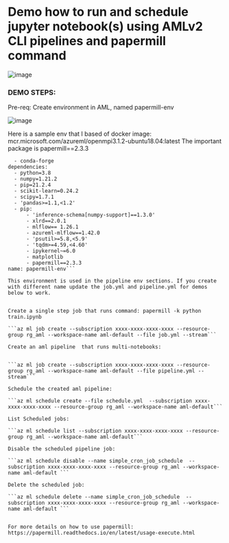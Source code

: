 # Demo how to run and schedule jupyter notebook(s) using AMLv2 CLI pipelines and papermill command

![image](https://user-images.githubusercontent.com/5873303/206207142-16ef62e7-d63e-4f71-b917-3f68d410a4ee.png)


### DEMO STEPS:

Pre-req:
Create environment in AML, named papermill-env

![image](https://user-images.githubusercontent.com/5873303/206250933-e9aa6db0-8f40-4db6-a9ce-8782e542e971.png)

Here is a sample env that I based of docker image: mcr.microsoft.com/azureml/openmpi3.1.2-ubuntu18.04:latest
The important package is papermill==2.3.3

```channels:
  - conda-forge
dependencies:
  - python=3.8
  - numpy=1.21.2
  - pip=21.2.4
  - scikit-learn=0.24.2
  - scipy=1.7.1
  - 'pandas>=1.1,<1.2'
  - pip:
      - 'inference-schema[numpy-support]==1.3.0'
      - xlrd==2.0.1
      - mlflow== 1.26.1
      - azureml-mlflow==1.42.0
      - 'psutil>=5.8,<5.9'
      - 'tqdm>=4.59,<4.60'
      - ipykernel~=6.0
      - matplotlib
      - papermill==2.3.3
name: papermill-env```

This environment is used in the pipeline env sections. If you create with different name update the job.yml and pipeline.yml for demos below to work.


Create a single step job that runs command: papermill -k python train.ipynb

```az ml job create --subscription xxxx-xxxx-xxxx-xxxx --resource-group rg_aml --workspace-name aml-default --file job.yml --stream```

Create an aml pipeline  that runs multi-notebooks:


```az ml job create --subscription xxxx-xxxx-xxxx-xxxx --resource-group rg_aml --workspace-name aml-default --file pipeline.yml --stream```

Schedule the created aml pipeline:

```az ml schedule create --file schedule.yml  --subscription xxxx-xxxx-xxxx-xxxx --resource-group rg_aml --workspace-name aml-default```

List Scheduled jobs:

```az ml schedule list --subscription xxxx-xxxx-xxxx-xxxx --resource-group rg_aml --workspace-name aml-default```

Disable the scheduled pipeline job:

```az ml schedule disable --name simple_cron_job_schedule  --subscription xxxx-xxxx-xxxx-xxxx --resource-group rg_aml --workspace-name aml-default ```

Delete the scheduled job:

```az ml schedule delete --name simple_cron_job_schedule  --subscription xxxx-xxxx-xxxx-xxxx --resource-group rg_aml --workspace-name aml-default ```


For more details on how to use papermill:
https://papermill.readthedocs.io/en/latest/usage-execute.html
